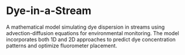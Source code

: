 # Dye-in-a-Stream
A mathematical model simulating dye dispersion in streams using advection-diffusion equations for environmental monitoring. The model incorporates both 1D and 2D approaches to predict dye concentration patterns and optimize fluorometer placement.
